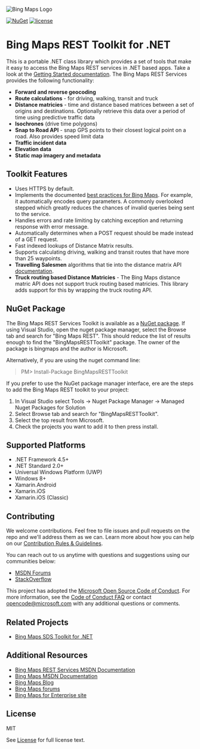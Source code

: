 ![Bing Maps Logo](https://github.com/Microsoft/Bing-Maps-V8-TypeScript-Definitions/blob/master/images/BingMapsLogoTeal.png)

[![NuGet](https://img.shields.io/badge/NuGet-1.1.2-blue.svg)](https://www.nuget.org/packages/BingMapsRESTToolkit)
[![license](https://img.shields.io/badge/license-MIT-yellow.svg)](https://github.com/Microsoft/BingMapsRESTToolkit/blob/master/LICENSE.md)

# Bing Maps REST Toolkit for .NET 

This is a portable .NET class library which provides a set of tools that make it easy to access the Bing Maps REST services in .NET based apps. Take a look at the [Getting Started documentation](https://github.com/Microsoft/BingMapsRESTToolkit/blob/master/Docs/Getting%20Started.md). The Bing Maps REST Services provides the following functionality:

* **Forward and reverse geocoding**
* **Route calculations** - for driving, walking, transit and truck
* **Distance matricies** - time and distance based matrices between a set of origins and destinations. Optionally retrieve this data over a period of time using predictive traffic data
* **Isochrones** (drive time polygons)
* **Snap to Road API** - snap GPS points to their closest logical point on a road. Also provides speed limit data
* **Traffic incident data**
* **Elevation data**
* **Static map imagery and metadata**

## Toolkit Features

* Uses HTTPS by default.
* Implements the documented [best practices for Bing Maps](https://msdn.microsoft.com/en-us/library/dn894107.aspx). For example, it automatically encodes query parameters. A commonly overlooked stepped which greatly reduces the chances of invalid queries being sent to the service.
* Handles errors and rate limiting by catching exception and returning response with error message.
* Automatically determines when a POST request should be made instead of a GET request.
* Fast indexed lookups of Distance Matrix results.
* Supports calculating driving, walking and transit routes that have more than 25 waypoints.
* **Travelling Salesmen** algorithms that tie into the distance matrix API [documentation](https://github.com/Microsoft/BingMapsRESTToolkit/blob/master/Docs/Getting%20Started.md#TravellingSalesmen). 
* **Truck routing based Distance Matricies** - The Bing Maps distance matric API does not support truck routing based matricies. This library adds support for this by wrapping the truck routing API. 

## NuGet Package

The Bing Maps REST Services Toolkit is available as a [NuGet package](https://www.nuget.org/packages/BingMapsRESTToolkit). If using Visual Studio, open the nuget package manager, select the Browse tab and search for "Bing Maps REST". This should reduce the list of results enough to find the "BingMapsRESTToolkit" package. The owner of the package is bingmaps and the author is Microsoft.

Alternatively, if you are using the nuget command line:

> PM&gt; Install-Package BingMapsRESTToolkit

If you prefer to use the NuGet package manager interface, ere are the steps to add the Bing Maps REST toolkit to your project:

1. In Visual Studio select Tools -> Nuget Package Manager -> Managed Nuget Packages for Solution 
2. Select Browse tab and search for "BingMapsRESTToolkit".
3. Select the top result from Microsoft.
4. Check the projects you want to add it to then press install.

## Supported Platforms

* .NET Framework 4.5+ 
* .NET Standard 2.0+
* Universal Windows Platform (UWP) 
* Windows 8+
* Xamarin.Android
* Xamarin.iOS
* Xamarin.iOS (Classic)

## Contributing

We welcome contributions. Feel free to file issues and pull requests on the repo and we'll address them as we can. Learn more about how you can help on our [Contribution Rules & Guidelines](CONTRIBUTING.md). 

You can reach out to us anytime with questions and suggestions using our communities below:
* [MSDN Forums](https://social.msdn.microsoft.com/Forums/en-US/home?forum=bingmapsajax&filter=alltypes&sort=lastpostdesc)
* [StackOverflow](http://stackoverflow.com/questions/tagged/bing-maps)

This project has adopted the [Microsoft Open Source Code of Conduct](https://opensource.microsoft.com/codeofconduct/). For more information, see the [Code of Conduct FAQ](https://opensource.microsoft.com/codeofconduct/faq/) or contact [opencode@microsoft.com](mailto:opencode@microsoft.com) with any additional questions or comments.

## Related Projects

* [Bing Maps SDS Toolkit for .NET](https://github.com/Microsoft/BingMapsSDSToolkit)

## Additional Resources

* [Bing Maps REST Services MSDN Documentation](https://msdn.microsoft.com/en-us/library/ff701713.aspx)
* [Bing Maps MSDN Documentation](https://msdn.microsoft.com/en-us/library/dd877180.aspx)
* [Bing Maps Blog](http://blogs.bing.com/maps)
* [Bing Maps forums](https://social.msdn.microsoft.com/Forums/en-US/home?forum=bingmapsajax&filter=alltypes&sort=lastpostdesc)
* [Bing Maps for Enterprise site](https://www.microsoft.com/maps/)

## License 

MIT
 
See [License](LICENSE.md) for full license text.
